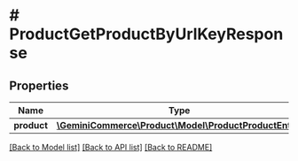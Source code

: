 # # ProductGetProductByUrlKeyResponse


## Properties 


Name | Type | Description | Notes
------------ | ------------- | ------------- | -------------
**product**| [**\GeminiCommerce\Product\Model\ProductProductEntity**](ProductProductEntity.md) |   | [optional]


[[Back to Model list]](../../README.md#models) [[Back to API list]](../../README.md#endpoints) [[Back to README]](../../README.md)

